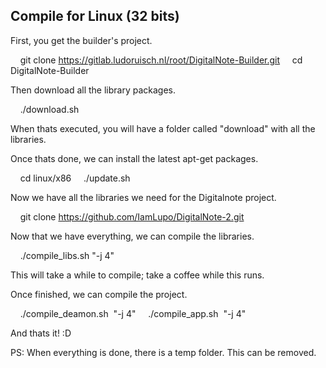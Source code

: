 ## Compile for Linux (32 bits)

First, you get the builder's project.

    git clone https://gitlab.ludoruisch.nl/root/DigitalNote-Builder.git
    cd DigitalNote-Builder

Then download all the library packages.

    ./download.sh

When thats executed, you will have a folder called "download" with all the libraries.

Once thats done, we can install the latest apt-get packages.

    cd linux/x86
    ./update.sh

Now we have all the libraries we need for the Digitalnote project.

    git clone https://github.com/IamLupo/DigitalNote-2.git

Now that we have everything, we can compile the libraries.

    ./compile_libs.sh "-j 4"

This will take a while to compile; take a coffee while this runs.

Once finished, we can compile the project.

    ./compile_deamon.sh  "-j 4"
    ./compile_app.sh  "-j 4"

And thats it! :D

PS: When everything is done, there is a temp folder. This can be removed.